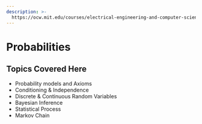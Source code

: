 ```yaml
---
description: >-
  https://ocw.mit.edu/courses/electrical-engineering-and-computer-science/6-041-probabilistic-systems-analysis-and-applied-probability-fall-2010/
---
```


# Probabilities

## Topics Covered Here

* Probability models and Axioms
* Conditioning & Independence
* Discrete & Continuous Random Variables
* Bayesian Inference
* Statistical Process
* Markov Chain

